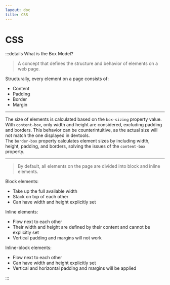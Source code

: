 ```yaml
---
layout: doc
title: CSS
---
```


# CSS

:::details What is the Box Model?

> A concept that defines the structure and behavior of elements on a web page.

Structurally, every element on a page consists of:
- Content
- Padding
- Border
- Margin  

***
The size of elements is calculated based on the `box-sizing` property value.  
With `content-box`, only width and height are considered, excluding padding and borders. This behavior can be counterintuitive, as the actual size will not match the one displayed in devtools.  
The `border-box` property calculates element sizes by including width, height, padding, and borders, solving the issues of the `content-box` property.

***
> By default, all elements on the page are divided into block and inline elements.

Block elements:
- Take up the full available width
- Stack on top of each other
- Can have width and height explicitly set  

Inline elements:
- Flow next to each other
- Their width and height are defined by their content and cannot be explicitly set
- Vertical padding and margins will not work  

Inline-block elements:
- Flow next to each other
- Can have width and height explicitly set
- Vertical and horizontal padding and margins will be applied  

:::
